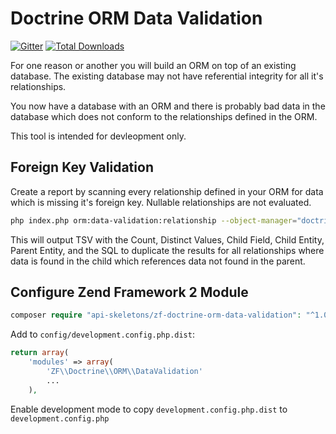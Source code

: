 Doctrine ORM Data Validation
============================

[![Gitter](https://badges.gitter.im/api-skeletons/open-source.svg)](https://gitter.im/api-skeletons/open-source)
[![Total Downloads](https://poser.pugx.org/api-skeletons/zf-doctrine-orm-data-validation/downloads)](https://packagist.org/packages/api-skeletons/zf-doctrine-orm-data-validation)

For one reason or another you will build an ORM on top of an existing database.  The existing database may
not have referential integrity for all it's relationships.

You now have a database with an ORM and there is probably bad data in the database which does not conform
to the relationships defined in the ORM.

This tool is intended for devleopment only.


Foreign Key Validation
----------------------

Create a report by scanning every relationship defined in your ORM for data
which is missing it's foreign key.  Nullable relationships are not evaluated.

```sh
php index.php orm:data-validation:relationship --object-manager="doctrine.entitymanager.orm_default"
```

This will output TSV with the Count, Distinct Values, Child Field, Child Entity, Parent Entity, and the SQL to duplicate the results for all relationships where data is found in the child which references data not found in the parent.


Configure Zend Framework 2 Module
---------------------------------

```php
composer require "api-skeletons/zf-doctrine-orm-data-validation": "^1.0"
```

Add to `config/development.config.php.dist`:
```php
return array(
    'modules' => array(
        'ZF\\Doctrine\\ORM\\DataValidation'
        ...
    ),
```

Enable development mode to copy `development.config.php.dist` to `development.config.php`

